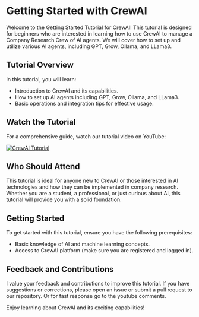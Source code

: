 # Getting Started with CrewAI

Welcome to the Getting Started Tutorial for CrewAI! This tutorial is designed for beginners who are interested in learning how to use CrewAI to manage a Company Research Crew of AI agents. We will cover how to set up and utilize various AI agents, including GPT, Grow, Ollama, and LLama3.

## Tutorial Overview

In this tutorial, you will learn:

- Introduction to CrewAI and its capabilities.
- How to set up AI agents including GPT, Grow, Ollama, and LLama3.
- Basic operations and integration tips for effective usage.

## Watch the Tutorial

For a comprehensive guide, watch our tutorial video on YouTube:

[![CrewAI Tutorial](https://img.youtube.com/vi/IMEucfYLN3M/0.jpg)](https://www.youtube.com/watch?v=IMEucfYLN3M)

## Who Should Attend

This tutorial is ideal for anyone new to CrewAI or those interested in AI technologies and how they can be implemented in company research. Whether you are a student, a professional, or just curious about AI, this tutorial will provide you with a solid foundation.

## Getting Started

To get started with this tutorial, ensure you have the following prerequisites:

- Basic knowledge of AI and machine learning concepts.
- Access to CrewAI platform (make sure you are registered and logged in).

## Feedback and Contributions

I value your feedback and contributions to improve this tutorial. If you have suggestions or corrections, please open an issue or submit a pull request to our repository. Or for fast response go to the youtube comments. 

Enjoy learning about CrewAI and its exciting capabilities!

